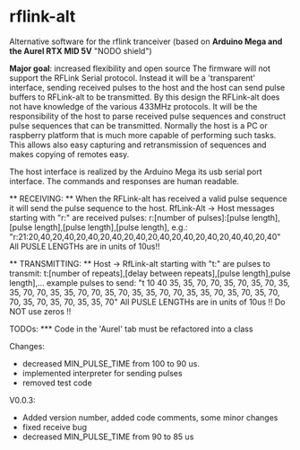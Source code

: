 # rflink-alt
Alternative software for the rflink tranceiver (based on **Arduino Mega and the Aurel RTX MID 5V** "NODO shield")

**Major goal**: increased flexibility and open source
The firmware will not support the RFLink Serial protocol. Instead it will be a 'transparent' interface, sending received pulses to the host and the host can send pulse buffers to RFLink-alt to be transmitted. 
By this design the RFLink-alt does not have knowledge of the various 433MHz protocols. It will be the responsibility of the host to parse received pulse sequences and construct pulse sequences that can be transmitted.
Normally the host is a PC or raspberry platform that is much more capable of performing such tasks.
This allows also easy capturing and retransmission of sequences and makes copying of remotes easy.

The host interface is realized by the Arduino Mega its usb serial port interface. The commands and responses are human readable.

** RECEIVING: **
When the RFLink-alt has received a valid pulse sequence it will send the pulse sequence to the host.
RfLink-Alt -> Host messages  starting with "r:" are received pulses:
r:[number of pulses]:[pulse length],[pulse length],[pulse length],[pulse length],
e.g.:
"r:21:20,40,20,40,20,40,20,40,20,40,20,40,20,40,20,40,20,40,40,20,40"
All PUSLE LENGTHs are in units of 10us!!

** TRANSMITTING: **
Host -> RfLink-alt  starting with "t:" are pulses to transmit:
t:[number of repeats],[delay between repeats],[pulse length],pulse length],...
example pulses to send:
"t 10 40 35, 35,  70,  70,  35,  70,  35,  70,  35,  35,  70,  70,  35,  35,  70,  70,  35,  70,  35,  35,  70,  70,  35,  35,  70,  35,  70,  35,  70,  70,  35,  70,  35,  70,  35,  35,  70"
All PUSLE LENGTHs are in units of 10us !!
Do NOT use zeros !!

TODOs:
***  Code in the 'Aurel' tab must be refactored into a class


Changes:
- decreased MIN_PULSE_TIME from 100 to 90 us.
- implemented interpreter for sending pulses
- removed test code

V0.0.3:  
- Added version number, added code comments, some minor changes
- fixed receive bug
- decreased MIN_PULSE_TIME from 90 to 85 us

